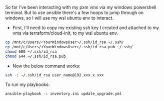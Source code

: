 So far I've been interacting with my pxm vms via my windows powershell terminal. But to use ansible there's a few hoops to jump through on windows, so I will use my wsl ubuntu env to interact.

- First, I'll need to copy my existing ssh key I created and attached to my vms via terraform/cloud-init, to my wsl ubuntu env.

```bash
cp /mnt/c/Users/<YourWindowsUser>/.ssh/id_rsa ~/.ssh/
cp /mnt/c/Users/<YourWindowsUser>/.ssh/id_rsa.pub ~/.ssh/
chmod 600 ~/.ssh/id_rsa
chmod 644 ~/.ssh/id_rsa.pub
```
- Now the below command works:
```bash
ssh -i ~/.ssh/id_rsa user_name@192.xxx.x.xxx
```

To run my playbooks:
```bash
ansible-playbook -i inventory.ini update_upgrade.yml
```
